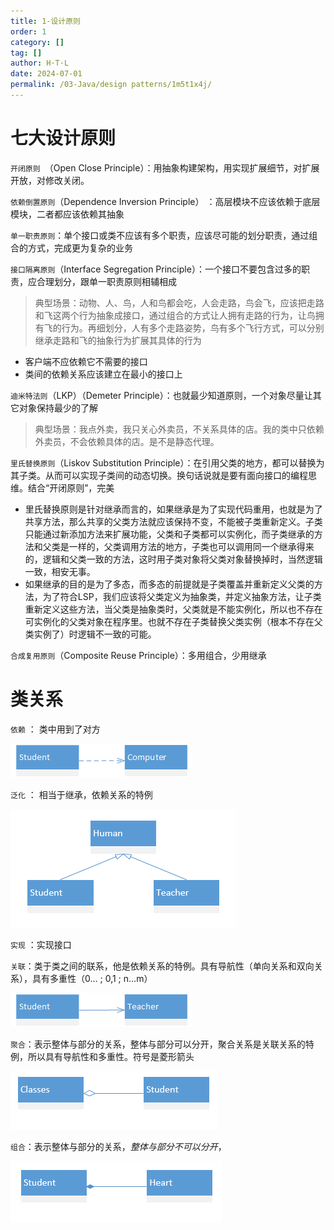 ```yaml
---
title: 1-设计原则
order: 1
category: []
tag: []
author: H·T·L
date: 2024-07-01
permalink: /03-Java/design patterns/1m5t1x4j/
---
```

# 七大设计原则

`开闭原则 `（Open Close Principle）：用抽象构建架构，用实现扩展细节，对扩展开放，对修改关闭。



`依赖倒置原则`（Dependence Inversion Principle） ：高层模块不应该依赖于底层模块，二者都应该依赖其抽象



`单一职责原则`：单个接口或类不应该有多个职责，应该尽可能的划分职责，通过组合的方式，完成更为复杂的业务



`接口隔离原则`（Interface Segregation Principle）：一个接口不要包含过多的职责，应合理划分，跟单一职责原则相辅相成

>典型场景：动物、人、鸟，人和鸟都会吃，人会走路，鸟会飞，应该把走路和飞这两个行为抽象成接口，通过组合的方式让人拥有走路的行为，让鸟拥有飞的行为。再细划分，人有多个走路姿势，鸟有多个飞行方式，可以分别继承走路和飞的抽象行为扩展其具体的行为

- 客户端不应依赖它不需要的接口
- 类间的依赖关系应该建立在最小的接口上



`迪米特法则`（LKP）（Demeter Principle）：也就最少知道原则，一个对象尽量让其它对象保持最少的了解

> 典型场景：我点外卖，我只关心外卖员，不关系具体的店。我的类中只依赖外卖员，不会依赖具体的店。是不是静态代理。

`里氏替换原则`（Liskov Substitution Principle）：在引用父类的地方，都可以替换为其子类。从而可以实现子类间的动态切换。换句话说就是要有面向接口的编程思维。结合“开闭原则”，完美

- 里氏替换原则是针对继承而言的，如果继承是为了实现代码重用，也就是为了共享方法，那么共享的父类方法就应该保持不变，不能被子类重新定义。子类只能通过新添加方法来扩展功能，父类和子类都可以实例化，而子类继承的方法和父类是一样的，父类调用方法的地方，子类也可以调用同一个继承得来的，逻辑和父类一致的方法，这时用子类对象将父类对象替换掉时，当然逻辑一致，相安无事。
- 如果继承的目的是为了多态，而多态的前提就是子类覆盖并重新定义父类的方法，为了符合LSP，我们应该将父类定义为抽象类，并定义抽象方法，让子类重新定义这些方法，当父类是抽象类时，父类就是不能实例化，所以也不存在可实例化的父类对象在程序里。也就不存在子类替换父类实例（根本不存在父类实例了）时逻辑不一致的可能。



`合成复用原则`（Composite Reuse Principle）：多用组合，少用继承





# 类关系

`依赖` ： 类中用到了对方

![这里写图片描述](img/format,png.png)

`泛化` ： 相当于继承，依赖关系的特例

![这里写图片描述](img/format,png-16399712738408.png)

`实现` ：实现接口



`关联`：类于类之间的联系，他是依赖关系的特例。具有导航性（单向关系和双向关系），具有多重性（0… ; 0,1 ; n…m）

![这里写图片描述](img/format,png-16399712549222.png)

`聚合`：表示整体与部分的关系，整体与部分可以分开，聚合关系是关联关系的特例，所以具有导航性和多重性。符号是菱形箭头

![这里写图片描述](img/format,png-16399712632434.png)

`组合`：表示整体与部分的关系，*整体与部分不可以分开*，

![这里写图片描述](img/format,png-16399712680586.png)







